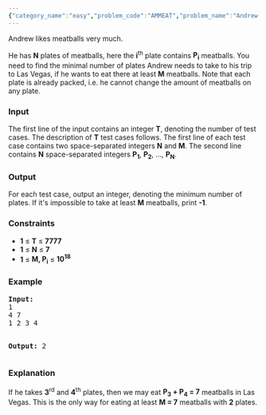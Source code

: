 ```yaml
---
{"category_name":"easy","problem_code":"AMMEAT","problem_name":"Andrew and the Meatballs","languages_supported":{"0":"ADA","1":"ASM","2":"BASH","3":"BF","4":"C","5":"C99 strict","6":"CAML","7":"CLOJ","8":"CLPS","9":"CPP 4.3.2","10":"CPP 4.9.2","11":"CPP14","12":"CS2","13":"D","14":"ERL","15":"FORT","16":"FS","17":"GO","18":"HASK","19":"ICK","20":"ICON","21":"JAVA","22":"JS","23":"LISP clisp","24":"LISP sbcl","25":"LUA","26":"NEM","27":"NICE","28":"NODEJS","29":"PAS fpc","30":"PAS gpc","31":"PERL","32":"PERL6","33":"PHP","34":"PIKE","35":"PRLG","36":"PYTH","37":"PYTH 3.4","38":"RUBY","39":"SCALA","40":"SCM guile","41":"SCM qobi","42":"ST","43":"TCL","44":"TEXT","45":"WSPC"},"max_timelimit":1,"source_sizelimit":50000,"problem_author":"witua","problem_tester":"laycurse","date_added":"28-03-2013","tags":{"0":"ad","1":"cakewalk","2":"cook33","3":"sorting","4":"witua"},"editorial_url":"http://discuss.codechef.com/problems/AMMEAT","time":{"view_start_date":1366569000,"submit_start_date":1366569000,"visible_start_date":1728420626,"end_date":1735669800},"layout":"problem"}
---
```

<p>Andrew likes meatballs very much.</p>
<p>He has <b>N</b> plates of meatballs, here the <b>i</b><sup>th</sup> plate contains <b>P<sub>i</sub></b> meatballs. You need to find the minimal number of plates Andrew needs to take to his trip to Las Vegas, if he wants to eat there at least <b>M</b> meatballs. Note that each plate is already packed, i.e. he cannot change the amount of meatballs on any plate.</p>
<h3>Input</h3>
<p>The first line of the input contains an integer <b>T</b>, denoting the number of test cases. The description of <b>T</b> test cases follows. The first line of each test case contains two space-separated integers <b>N</b> and <b>M</b>. The second line contains <b>N</b> space-separated integers <b>P<sub>1</sub></b>, <b>P<sub>2</sub></b>, ..., <b>P<sub>N</sub></b>.</p>
<h3>Output</h3>
<p>
For each test case, output an integer, denoting the minimum number of plates. If it's impossible to take at least <b>M</b> meatballs, print <b>-1</b>.
</p>
<h3>Constraints</h3>
<ul>
<li><b>1</b> ≤ <b>T</b> ≤ <b>7777</b></li>
<li><b>1</b> ≤ <b>N</b> ≤ <b>7</b></li>
<li><b>1</b> ≤ <b>M, P<sub>i</sub></b> ≤ <b>10<sup>18</sup></b></li>
</ul>
<h3>Example</h3>
<pre><b>Input:</b>
1
4 7
1 2 3 4

<b>Output:</b>
2
</pre><h3>Explanation</h3>
<p>If he takes <b>3</b><sup>rd</sup> and <b>4</b><sup>th</sup> plates, then we may eat <b>P<sub>3</sub> + P<sub>4</sub> = 7</b> meatballs in Las Vegas. This is the only way for eating at least <b>M = 7</b> meatballs with <b>2</b> plates.</p>
